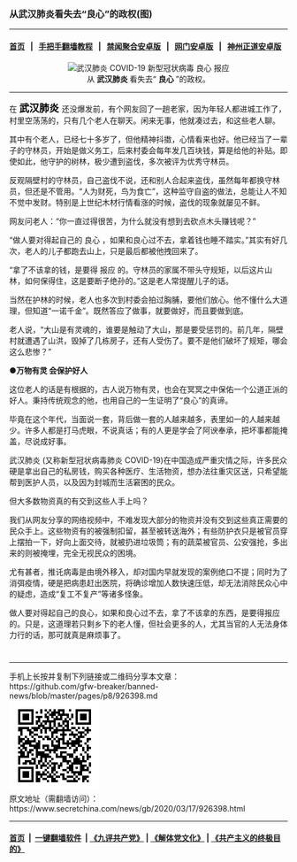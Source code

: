 ### 从武汉肺炎看失去“良心”的政权(图)
------------------------

#### [首页](https://github.com/gfw-breaker/banned-news/blob/master/README.md) &nbsp;&nbsp;|&nbsp;&nbsp; [手把手翻墙教程](https://github.com/gfw-breaker/guides/wiki) &nbsp;&nbsp;|&nbsp;&nbsp; [禁闻聚合安卓版](https://github.com/gfw-breaker/bn-android) &nbsp;&nbsp;|&nbsp;&nbsp; [网门安卓版](https://github.com/oGate2/oGate) &nbsp;&nbsp;|&nbsp;&nbsp; [神州正道安卓版](https://github.com/SzzdOgate/update) 



<div class="article_right" style="fone-color:#000">
 <p style="text-align:center">
  <img alt="武汉肺炎 COVID-19 新型冠状病毒 良心 报应" src="//img3.secretchina.com/pic/2020/3-16/p2649372a660560877-ss.jpg"/>
  <br>
   从
   <strong>
    武汉肺炎
   </strong>
   看失去“
   <strong>
    良心
   </strong>
   ”的政权。
   <span id="hideid" name="hideid" style="color:red;display:none;">
    <span href="https://www.secretchina.com">
    </span>
   </span>
  </br>
 </p>
 <div id="txt-mid1-t21-2017">
  

---


  </div>
 </div>
 <p>
  在
  <span style="font-size:18px">
   <strong>
    <span data-darkreader-inline-color="" style='--darkreader-inline-color:#e8e6e3; color:black; font-family:"微软正黑体",sans-serif'>
     <span href="https://zh.wikipedia.org/wiki/2019%E5%86%A0%E7%8A%B6%E7%97%85%E6%AF%92%E7%97%85%E7%96%AB%E6%83%85">
      武汉肺炎
     </span>
    </span>
   </strong>
  </span>
  还没爆发前，有个网友回了一趟老家，因为年轻人都进城工作了，村里空荡荡的，只有几个老人在聊天。闲来无事，他就凑过去，和这些老人聊。
  <span id="hideid" name="hideid" style="color:red;display:none;">
   <span href="https://www.secretchina.com">
   </span>
  </span>
 </p>
 <p>
  其中有个老人，已经七十多岁了，但他精神抖擞，心情看来也好。他已经当了一辈子的守林员，开始是做义务工，后来村委会每年发几百块钱，算是给他的补贴。即使如此，他守护的树林，极少遭到盗伐，多次被评为优秀守林员。
 </p>
 <p>
  反观隔壁村的守林员，自己盗伐不说，还和别人合起来盗伐，虽然每年都换守林员，但还是不管用。“人为财死，鸟为食亡”，这种监守自盗的做法，总能让人不知不觉中发财。特别是上世纪木材行情看涨的时候，盗伐的现象就屡见不鲜。
 </p>
 <p>
  网友问老人：“你一直过得很苦，为什么就没有想到去砍点木头赚钱呢？”
 </p>
 <p>
  “做人要对得起自己的
  <span href="https://www.secretchina.com/news/gb/tag/良心" target="_blank">
   良心
  </span>
  ，如果和良心过不去，拿着钱也睡不踏实。”其实有好几次，老人的儿子都跑去山上，只是最后都被他拽回来了。
 </p>
 <p>
  “拿了不该拿的钱，是要得
  <span href="https://www.secretchina.com/news/gb/tag/报应" target="_blank">
   报应
  </span>
  的。守林员的家属不带头守规矩，以后这片山林，如何保得住，这是要断子绝孙的。”这是老人常提醒儿子的话。
 </p>
 <p>
  当然在护林的时候，老人也多次到村委会拍过胸脯，要他们放心。他不懂什么大道理，但知道“一诺千金”。既然答应了做事，就要做好，而且要做到底。
 </p>
 <p>
  老人说，“大山是有灵魂的，谁要是触动了大山，那是要受惩罚的。前几年，隔壁村就遭遇了山洪，毁掉了几栋房子，还有人受伤了。要不是他们破坏了规矩，哪会这么悲惨？”
 </p>
 <p>
  <strong>
   ●万物有灵 会保护好人
  </strong>
 </p>
 <p>
  这位老人的话是有根据的，古人说万物有灵，也会在冥冥之中保佑一个公道正派的好人。秉持传统观念的他，也用自己的一生证明了“良心”的真谛。
 </p>
 <p>
  毕竟在这个年代，当面说一套，背后做一套的人越来越多，表里如一的人越来越少。许多人都是打马虎眼，不说真话；有的人更是学会了阿谀奉承，把坏事都能掩盖，尽说成好事。
 </p>
 <p>
  <span href="https://www.secretchina.com/news/gb/tag/武汉肺炎" target="_blank">
   武汉肺炎
  </span>
  (又称新型冠状病毒肺炎 COVID-19)在中国造成严重灾情之际，许多民众硬是拿出自己的私房钱，购买各种医疗、生活物资，想办法往重灾区送，只希望能帮到医护人员，以及因为封城而生活窘困的民众。
 </p>
 <p>
  但大多数物资真的有交到这些人手上吗？
 </p>
 <p>
  我们从网友分享的网络视频中，不难发现大部分的物资并没有交到这些真正需要的民众手上。这些物资有的被强制扣留，甚至被转送海外；有些防护衣只是被官员穿上摆拍一下，好向上面交待，就被扔进垃圾筒；有的蔬菜被官员、公安强抢，多出来的则被掩埋，完全无视民众的困境。
 </p>
 <p>
  尤有甚者，推讬病毒是由境外移入，却对国内早就发现的案例绝口不提；同时为了消弭疫情，硬是把病患赶出医院，将确诊增加人数快速压低，却无法消除民众心中的疑虑，造成“复工不复产”等诸多怪象。
 </p>
 <p>
  做人要对得起自己的良心，如果和良心过不去，拿了不该拿的东西，是要得报应的。只是，这道理若只剩乡下的老人懂，但社会更多的人，尤其当官的人无法身体力行的话，那可就真是麻烦事了。
  <center>
   <div>
    <div id="txt-mid2-t22-2017" style="display: block;  max-height: 351px;  overflow: hidden;">
     <div id="SC-21xxx">
     </div>
     <ins class="adsbygoogle" data-ad-client="ca-pub-1276641434651360" data-ad-format="auto" data-ad-slot="4301710469" data-full-width-responsive="true" style="display:block">
     </ins>
    </div>
   </div>
  </center>
  <div style="padding-top:12px;">
  </div>
 </p>
</div>

<hr/>
手机上长按并复制下列链接或二维码分享本文章：<br/>
https://github.com/gfw-breaker/banned-news/blob/master/pages/p8/926398.md <br/>
<a href='https://github.com/gfw-breaker/banned-news/blob/master/pages/p8/926398.md'><img src='https://github.com/gfw-breaker/banned-news/blob/master/pages/p8/926398.md.png'/></a> <br/>
原文地址（需翻墙访问）：https://www.secretchina.com/news/gb/2020/03/17/926398.html


------------------------
#### [首页](https://github.com/gfw-breaker/banned-news/blob/master/README.md) &nbsp;|&nbsp; [一键翻墙软件](https://github.com/gfw-breaker/nogfw/blob/master/README.md) &nbsp;| [《九评共产党》](https://github.com/gfw-breaker/9ping.md/blob/master/README.md#九评之一评共产党是什么) | [《解体党文化》](https://github.com/gfw-breaker/jtdwh.md/blob/master/README.md) | [《共产主义的终极目的》](https://github.com/gfw-breaker/gczydzjmd.md/blob/master/README.md)


<img src='http://gfw-breaker.win/banned-news/pages/p8/926398.md' width='0px' height='0px'/>
